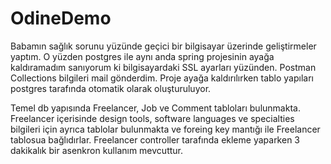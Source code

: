 # OdineDemo

Babamın sağlık sorunu yüzünde geçici bir bilgisayar üzerinde geliştirmeler yaptım. O yüzden postgres ile aynı anda spring projesinin ayağa kaldıramadım sanıyorum ki bilgisayardaki SSL ayarları yüzünden. Postman Collections bilgileri mail gönderdim. Proje ayağa kaldırılırken tablo yapıları postgres tarafında otomatik olarak oluşturuluyor.

Temel db yapısında Freelancer, Job ve Comment tabloları bulunmakta. Freelancer içerisinde design tools, software languages ve specialties bilgileri için ayrıca tablolar bulunmakta ve foreing key mantığı ile Freelancer tablosua bağlıdırlar. Freelancer controller tarafında ekleme yaparken 3  dakikalık bir asenkron kullanım mevcuttur.
